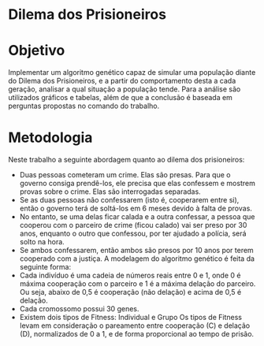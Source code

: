 # Dilema dos Prisioneiros
# Objetivo
Implementar um algoritmo genético capaz de simular uma população diante do Dilema dos Prisioneiros, e a partir do comportamento desta a cada geração, analisar a qual situação a população tende. Para a análise são utilizados gráficos e tabelas, além de que a conclusão é baseada em perguntas propostas no comando do trabalho.
# Metodologia
Neste trabalho a seguinte abordagem quanto ao dilema dos prisioneiros:
*	Duas pessoas cometeram um crime. Elas são presas. Para que o governo consiga prendê-los, ele precisa que elas confessem e mostrem provas sobre o crime. Elas são interrogadas separadas.
*	Se as duas pessoas não confessarem (isto é, cooperarem entre si), então o governo terá de soltá-los em 6 meses devido à falta de provas.
*	No entanto, se uma delas ficar calada e a outra confessar, a pessoa que cooperou com o parceiro de crime (ficou calado) vai ser preso por 30 anos, enquanto o outro que confessou, por ter ajudado a polícia, será solto na hora.
*	Se ambos confessarem, então ambos são presos por 10 anos por terem cooperado com a justiça.
A modelagem do algoritmo genético é feita da seguinte forma:
*	Cada indivíduo é uma cadeia de números reais entre 0 e 1, onde 0 é máxima cooperação com o parceiro e 1 é a máxima delação do parceiro. Ou seja, abaixo de 0,5 é cooperação (não delação) e acima de 0,5 é delação.
*	Cada cromossomo possui 30 genes.
*	Existem dois tipos de Fitness: Individual e Grupo
Os tipos de Fitness levam em consideração o pareamento entre cooperação (C) e delação (D), normalizados de 0 a 1, e de forma proporcional ao tempo de prisão.
